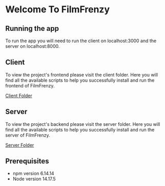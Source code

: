 # Welcome To FilmFrenzy

## Running the app
To run the app you will need to run the client on localhost:3000 and the server on localhost:8000. 

## Client

To view the project's frontend please visit the client folder. Here you will find all the available scripts to help you successfully install and run the frontend of FilmFrenzy.

[Client Folder](https://github.com/otoolea10/film-frenzy/tree/main/client)

## Server

To view the project's backend please visit the server folder. Here you will find all the available scripts to help you successfully install and run the server of FilmFrenzy.

[Server Folder](https://github.com/otoolea10/film-frenzy/tree/main/server)

## Prerequisites 
* npm version 6.14.14
* Node version 14.17.5

